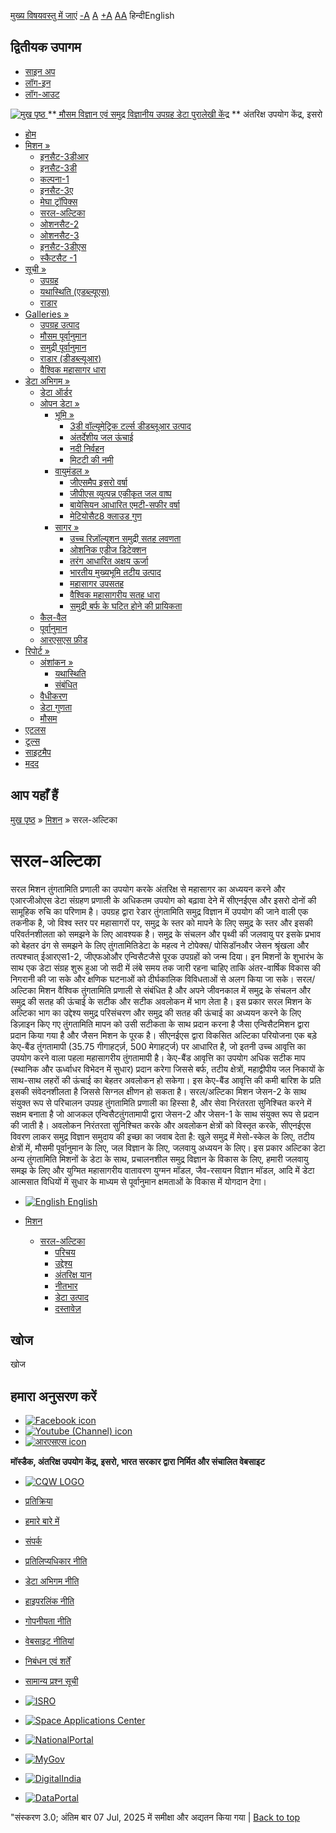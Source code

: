 [मुख्य विषयवस्तु में जाएं](https://www.mosdac.gov.in/saral-altika?language=hi#main-content "Skip to main Content")
[-A](javascript:;) [A](javascript:;) [+A](javascript:;)
[A](javascript:drupalHighContrast.enableStyles\(\))[A](javascript:drupalHighContrast.disableStyles\(\))
हिन्दीEnglish
## द्वितीयक उपागम
  * [साइन अप](https://www.mosdac.gov.in/internal/registration?language=hi)
  * [लॉग-इन](https://www.mosdac.gov.in/internal/uops?language=hi)
  * [लॉग-आउट](https://www.mosdac.gov.in/internal/logout?language=hi)

[ ![मुख पृष्ठ](https://www.mosdac.gov.in/sites/default/files/mosdac_small.png) ](https://www.mosdac.gov.in/?language=hi "मुख पृष्ठ")
**[ मौसम विज्ञान एवं समुद्र विज्ञानीय उपग्रह डेटा पुरालेखी केंद्र](https://www.mosdac.gov.in/?language=hi "मुख पृष्ठ") **
अंतरिक्ष उपयोग केंद्र, इसरो 
  * [होम](https://www.mosdac.gov.in/?language=hi)
  * [मिशन »](https://www.mosdac.gov.in/saral-altika?language=hi)
    * [इनसैट-3डीआर](https://www.mosdac.gov.in/insat-3dr?language=hi)
    * [इनसैट-3डी](https://www.mosdac.gov.in/insat-3d?language=hi)
    * [कल्पना-1](https://www.mosdac.gov.in/kalpana-1?language=hi)
    * [इनसैट-3ए](https://www.mosdac.gov.in/insat-3a?language=hi)
    * [मेघा ट्रॉपिक्स](https://www.mosdac.gov.in/megha-tropiques?language=hi)
    * [सरल-अल्टिका](https://www.mosdac.gov.in/saral-altika?language=hi)
    * [ओशनसैट-2](https://www.mosdac.gov.in/oceansat-2?language=hi)
    * [ओशनसैट-3](https://www.mosdac.gov.in/oceansat-3?language=hi)
    * [इनसैट-3डीएस](https://www.mosdac.gov.in/insat-3ds?language=hi)
    * [स्कैटसैट -1](https://www.mosdac.gov.in/scatsat-1?language=hi)
  * [सूची »](https://www.mosdac.gov.in/saral-altika?language=hi)
    * [उपग्रह](https://www.mosdac.gov.in/internal/catalog-satellite?language=hi)
    * [यथास्थिति (एडब्ल्यूएस)](https://www.mosdac.gov.in/internal/catalog-insitu?language=hi)
    * [राडार](https://www.mosdac.gov.in/internal/catalog-radar?language=hi)
  * [Galleries »](https://www.mosdac.gov.in/saral-altika?language=hi)
    * [ उपग्रह उत्पाद](https://www.mosdac.gov.in/internal/gallery?language=hi)
    * [मौसम पूर्वानुमान](https://www.mosdac.gov.in/internal/gallery/weather?language=hi)
    * [समुद्री पूर्वानुमान](https://www.mosdac.gov.in/internal/gallery/ocean?language=hi)
    * [राडार (डीडब्ल्यूआर)](https://www.mosdac.gov.in/internal/gallery/dwr?language=hi)
    * [वैश्विक महासागर धारा](https://www.mosdac.gov.in/internal/gallery/current?language=hi)
  * [डेटा अभिगम »](https://www.mosdac.gov.in/saral-altika?language=hi)
    * [डेटा ऑर्डर](https://www.mosdac.gov.in/internal/uops?language=hi)
    * [ओपन डेटा »](https://www.mosdac.gov.in/saral-altika?language=hi)
      * [भूमि »](https://www.mosdac.gov.in/saral-altika?language=hi)
        * [3डी वॉल्यूमेट्रिक टर्ल्स डीडब्लूआर उत्पाद](https://www.mosdac.gov.in/3d-volumetric-terls-dwrproduct?language=hi)
        * [अंतर्देशीय जल ऊंचाई](https://www.mosdac.gov.in/inland-water-height?language=hi)
        * [नदी निर्वहन](https://www.mosdac.gov.in/river-discharge?language=hi)
        * [मिटटी की नमी](https://www.mosdac.gov.in/soil-moisture-0?language=hi)
      * [वायुमंडल »](https://www.mosdac.gov.in/saral-altika?language=hi)
        * [जीएसमैप इसरो वर्षा](https://www.mosdac.gov.in/gsmap-isro-rain?language=hi)
        * [जीपीएस व्युत्पन्न एकीकृत जल वाष्प](https://www.mosdac.gov.in/gps-derived-integrated-water-vapour?language=hi)
        * [बायेसियन आधारित एमटी-सफीर वर्षा](https://www.mosdac.gov.in/bayesian-based-mt-saphir-rainfall?language=hi)
        * [मेटियोसैट8 क्लाउड गुण](https://www.mosdac.gov.in/meteosat8-cloud-properties?language=hi)
      * [सागर »](https://www.mosdac.gov.in/saral-altika?language=hi)
        * [उच्च रिज़ॉल्यूशन समुद्री सतह लवणता](https://www.mosdac.gov.in/high-resolution-sea-surface-salinity?language=hi)
        * [ओशनिक एडीज डिटेक्शन](https://www.mosdac.gov.in/oceanic-eddies-detection?language=hi)
        * [तरंग आधारित अक्षय ऊर्जा](https://www.mosdac.gov.in/wave-based-renewable-energy?language=hi)
        * [भारतीय मुख्यभूमि तटीय उत्पाद](https://www.mosdac.gov.in/indian-mainland-coastal-product?language=hi)
        * [महासागर उपसतह](https://www.mosdac.gov.in/global-ocean-surface-current?language=hi)
        * [वैश्विक महासागरीय सतह धारा](https://www.mosdac.gov.in/ocean-subsurface?language=hi)
        * [समुद्री बर्फ के घटित होने की प्रायिकता](https://www.mosdac.gov.in/sea-ice-occurrence-probability?language=hi)
    * [कैल-वैल](https://www.mosdac.gov.in/internal/calval-data?language=hi)
    * [पूर्वानुमान](https://www.mosdac.gov.in/internal/forecast-menu?language=hi)
    * [ आरएसएस फ़ीड](https://www.mosdac.gov.in/rss-feed?language=hi "
आरएसएस फ़ीड")
  * [रिपोर्ट »](https://www.mosdac.gov.in/saral-altika?language=hi)
    * [अंशांकन »](https://www.mosdac.gov.in/saral-altika?language=hi)
      * [यथास्थिति](https://www.mosdac.gov.in/insitu?language=hi)
      * [संबंधित](https://www.mosdac.gov.in/calibration-reports?language=hi)
    * [वैधीकरण](https://www.mosdac.gov.in/validation-reports?language=hi)
    * [डेटा गुणता](https://www.mosdac.gov.in/data-quality?language=hi)
    * [मौसम](https://www.mosdac.gov.in/weather-reports?language=hi)
  * [एटलस](https://www.mosdac.gov.in/atlases?language=hi)
  * [टूल्स](https://www.mosdac.gov.in/tools?language=hi)
  * [साइटमैप](https://www.mosdac.gov.in/sitemap?language=hi)
  * [मदद](https://www.mosdac.gov.in/help?language=hi)


## आप यहाँ हैं
[मुख पृष्ठ](https://www.mosdac.gov.in/?language=hi) » [मिशन](https://www.mosdac.gov.in/saral-altika?language=hi) » सरल-अल्टिका
# सरल-अल्टिका
सरल मिशन तुंगतामिति प्रणाली का उपयोग करके अंतरिक्ष से महासागर का अध्ययन करने और एआरजीओएस डेटा संग्रहण प्रणाली के अधिकतम उपयोग को बढ़ावा देने में सीएनईएस और इसरो दोनों की सामूहिक रुचि का परिणाम है। उपग्रह द्वारा रेडार तुंगतामिति समुद्र विज्ञान में उपयोग की जाने वाली एक तकनीक है, जो विश्व स्तर पर महासागरों पर, समुद्र के स्तर को मापने के लिए समुद्र के स्तर और इसकी परिवर्तनशीलता को समझने के लिए आवश्यक है। समुद्र के संचलन और पृथ्वी की जलवायु पर इसके प्रभाव को बेहतर ढंग से समझने के लिए तुंगतामितिडेटा के महत्व ने टोपेक्स/ पोसिडॉनऔर जेसन श्रृंखला और तत्पश्चात् ईआरएस1-2, जीएफओऔर एन्विसैटजैसे पूरक उपग्रहों को जन्म दिया। इन मिशनों के शुभारंभ के साथ एक डेटा संग्रह शुरू हुआ जो सदी में लंबे समय तक जारी रहना चाहिए ताकि अंतर-वार्षिक विकास की निगरानी की जा सके और क्षणिक घटनाओं को दीर्घकालिक विविधताओं से अलग किया जा सके। सरल/अल्टिका मिशन वैश्विक तुंगतामिति प्रणाली से संबंधित है और अपने जीवनकाल में समुद्र के संचलन और समुद्र की सतह की ऊंचाई के सटीक और सटीक अवलोकन में भाग लेता है। इस प्रकार सरल मिशन के अल्टिका भाग का उद्देश्य समुद्र परिसंचरण और समुद्र की सतह की ऊंचाई का अध्ययन करने के लिए डिज़ाइन किए गए तुंगतामिति मापन को उसी सटीकता के साथ प्रदान करना है जैसा एन्विसैटमिशन द्वारा प्रदान किया गया है और जैसन मिशन के पूरक है। सीएनईएस द्वारा विकसित अल्टिका परियोजना एक बड़े केए-बैंड तुंगतामापी (35.75 गीगाहर्ट्ज़, 500 मेगाहर्ट्ज) पर आधारित है, जो इतनी उच्च आवृत्ति का उपयोग करने वाला पहला महासागरीय तुंगतामापी है। केए-बैंड आवृत्ति का उपयोग अधिक सटीक माप (स्थानिक और ऊर्ध्वाधर विभेदन में सुधार) प्रदान करेगा जिससे बर्फ, तटीय क्षेत्रों, महाद्वीपीय जल निकायों के साथ-साथ लहरों की ऊंचाई का बेहतर अवलोकन हो सकेगा। इस केए-बैंड आवृत्ति की कमी बारिश के प्रति इसकी संवेदनशीलता है जिससे सिग्नल क्षीणन हो सकता है। सरल/अल्टिका मिशन जेसन-2 के साथ संयुक्त रूप से परिचालन उपग्रह तुंगतामिति प्रणाली का हिस्सा है, और सेवा निरंतरता सुनिश्चित करने में सक्षम बनाता है जो आजकल एन्विसैटतुंगतामापी द्वारा जेसन-2 और जेसन-1 के साथ संयुक्त रूप से प्रदान की जाती है। अवलोकन निरंतरता सुनिश्चित करके और अवलोकन क्षेत्रों को विस्तृत करके, सीएनईएस विवरण लाकर समुद्र विज्ञान समुदाय की इच्छा का जवाब देता है: खुले समुद्र में मेसो-स्केल के लिए, तटीय क्षेत्रों में, मौसमी पूर्वानुमान के लिए, जल विज्ञान के लिए, जलवायु अध्ययन के लिए। इस प्रकार अल्टिका डेटा अन्य तुंगतामिति मिशनों के डेटा के साथ, प्रचालनशील समुद्र विज्ञान के विकास के लिए, हमारी जलवायु समझ के लिए और युग्मित महासागरीय वातावरण युग्मन मॉडल, जैव-रसायन विज्ञान मॉडल, आदि में डेटा आत्मसात विधियों में सुधार के माध्यम से पूर्वानुमान क्षमताओं के विकास में योगदान देगा।
  * [![English](https://www.mosdac.gov.in/sites/all/modules/languageicons/flags/en.png) English](https://www.mosdac.gov.in/saral-altika?language=en)


  * [मिशन](https://www.mosdac.gov.in/saral-altika?language=hi)
    * [सरल-अल्टिका](https://www.mosdac.gov.in/saral-altika?language=hi)
      * [परिचय](https://www.mosdac.gov.in/saral-altika-introduction?language=hi)
      * [उद्देश्य](https://www.mosdac.gov.in/saral-altika-objectives?language=hi)
      * [अंतरिक्ष यान](https://www.mosdac.gov.in/saral-altika-spacecraft?language=hi)
      * [नीतभार](https://www.mosdac.gov.in/saral-altika-payloads?language=hi)
      * [डेटा उत्पाद](https://www.mosdac.gov.in/internal/catalog-saral?language=hi)
      * [दस्तावेज़](https://www.mosdac.gov.in/saral-references?language=hi)


## खोज
खोज 
## हमारा अनुसरण करें
  * [![Facebook icon](https://www.mosdac.gov.in/sites/all/modules/social_media_links/libraries/elegantthemes/PNG/facebook.png)](https://www.facebook.com/mosdac.sac.isro "Facebook")
  * [![Youtube \(Channel\) icon](https://www.mosdac.gov.in/sites/all/modules/social_media_links/libraries/elegantthemes/PNG/youtube.png)](http://www.youtube.com/channel/UCDVkai9WIgY2ZgrlF_08Yeg "Youtube \(Channel\)")
  * [![आरएसएस icon](https://www.mosdac.gov.in/sites/all/modules/social_media_links/libraries/elegantthemes/PNG/rss.png)](https://www.mosdac.gov.in/?language=hirss.xml "आरएसएस")


**मॉस्डैक, अंतरिक्ष उपयोग केंद्र, इसरो, भारत सरकार द्वारा निर्मित और संचालित वेबसाइट**
  * [![CQW LOGO](https://www.mosdac.gov.in/docs/cqw_logo.gif)](https://www.mosdac.gov.in/docs/STQC.pdf "Quality Certificate")


  * [प्रतिक्रिया](https://www.mosdac.gov.in/mosdac-feedback?language=hi)
  * [हमारे बारे में](https://www.mosdac.gov.in/about-us?language=hi)
  * [संपर्क](https://www.mosdac.gov.in/contact-us?language=hi)
  * [प्रतिलिप्यधिकार नीति](https://www.mosdac.gov.in/node/1268?language=hi)
  * [डेटा अभिगम नीति](https://www.mosdac.gov.in/node/1267?language=hi)
  * [हाइपरलिंक नीति](https://www.mosdac.gov.in/node/1269?language=hi)
  * [गोपनीयता नीति](https://www.mosdac.gov.in/node/1270?language=hi)
  * [वेबसाइट नीतियां](https://www.mosdac.gov.in/website-policies?language=hi)
  * [निबंधन एवं शर्तें](https://www.mosdac.gov.in/node/1271?language=hi)
  * [सामान्य प्रश्न सूची](https://www.mosdac.gov.in/faq-page?language=hi)


  * [![ISRO](https://www.mosdac.gov.in/sites/default/files/styles/thumbnail/public/logo-transparent.png?itok=IUS20l-w)](http://www.isro.gov.in)
  * [![Space Applications Center](https://www.mosdac.gov.in/sites/default/files/styles/thumbnail/public/saclogo.png?itok=_Jv4AuIn)](http://www.sac.gov.in)
  * [![NationalPortal](https://www.mosdac.gov.in/sites/default/files/styles/thumbnail/public/india-gov_0.png?itok=yssAPH3m)](http://www.india.gov.in)
  * [![MyGov](https://www.mosdac.gov.in/sites/default/files/styles/thumbnail/public/mygov_0.png?itok=Po-dzdT3)](http://mygov.in/)
  * [![DigitalIndia](https://www.mosdac.gov.in/sites/default/files/styles/thumbnail/public/digital-india_0.png?itok=ntlP7atE)](http://www.digitalindia.gov.in/)
  * [![DataPortal](https://www.mosdac.gov.in/sites/default/files/styles/thumbnail/public/data-gov.png?itok=qYA78FgB)](http://data.gov.in)


"संस्करण 3.0; अंतिम बार 07 Jul, 2025 में समीक्षा और अद्यतन किया गया | 
[](https://www.mosdac.gov.in/saral-altika?language=hi "Previous")[](https://www.mosdac.gov.in/saral-altika?language=hi "अगला")
[](https://www.mosdac.gov.in/saral-altika?language=hi)
[](https://www.mosdac.gov.in/saral-altika?language=hi "Previous")[](https://www.mosdac.gov.in/saral-altika?language=hi "अगला")
[](https://www.mosdac.gov.in/saral-altika?language=hi "Close")[](https://www.mosdac.gov.in/saral-altika?language=hi)[](https://www.mosdac.gov.in/saral-altika?language=hi)[](https://www.mosdac.gov.in/saral-altika?language=hi "Pause Slideshow")[](https://www.mosdac.gov.in/saral-altika?language=hi "Play Slideshow")
[Back to top](https://www.mosdac.gov.in/saral-altika?language=hi#top)
